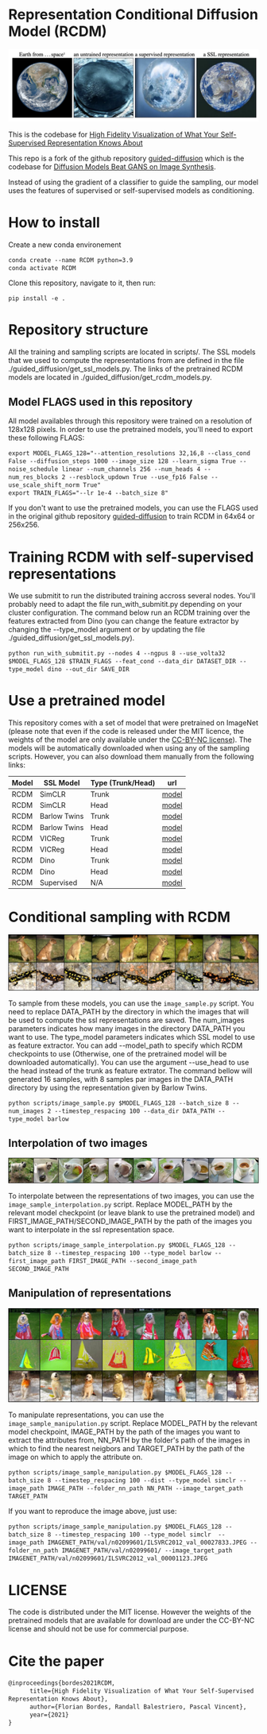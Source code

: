 # Representation Conditional Diffusion Model (RCDM)

![RCDM's samples of earth](images/RCDM_front.png?raw=true "samples earth")

This is the codebase for [High Fidelity Visualization of What Your Self-Supervised Representation Knows About](https://arxiv.org/abs/2112.09164)

This repo is a fork of the github repository [guided-diffusion](https://github.com/openai/guided-diffusion) which is the codebase for [Diffusion Models Beat GANS on Image Synthesis](http://arxiv.org/abs/2105.05233).

Instead of using the gradient of a classifier to guide the sampling, our model uses the features of supervised or self-supervised models as conditioning.

# How to install

Create a new conda environement
```
conda create --name RCDM python=3.9
conda activate RCDM
```
Clone this repository, navigate to it, then run:
```
pip install -e .
```

# Repository structure
All the training and sampling scripts are located in scripts/. The SSL models that we used to compute the representations from are defined in the file ./guided_diffusion/get_ssl_models.py. The links of the pretrained RCDM models are located in ./guided_diffusion/get_rcdm_models.py.

## Model FLAGS used in this repository
All model availables through this repository were trained on a resolution of 128x128 pixels. In order to use the pretrained models, you'll need to export these following FLAGS:
```
export MODEL_FLAGS_128="--attention_resolutions 32,16,8 --class_cond False --diffusion_steps 1000 --image_size 128 --learn_sigma True --noise_schedule linear --num_channels 256 --num_heads 4 --num_res_blocks 2 --resblock_updown True --use_fp16 False --use_scale_shift_norm True"
export TRAIN_FLAGS="--lr 1e-4 --batch_size 8"
```

If you don't want to use the pretrained models, you can use the FLAGS used in the original github repository [guided-diffusion](https://github.com/openai/guided-diffusion) to train RCDM in 64x64 or 256x256.

# Training RCDM with self-supervised representations
We use submitit to run the distributed training accross several nodes. You'll probably need to adapt the file run_with_submitit.py depending on your cluster configuration. The command below run an RCDM training over the features extracted from Dino (you can change the feature extractor by changing the --type_model argument or by updating the file ./guided_diffusion/get_ssl_models.py).
```
python run_with_submitit.py --nodes 4 --ngpus 8 --use_volta32 $MODEL_FLAGS_128 $TRAIN_FLAGS --feat_cond --data_dir DATASET_DIR --type_model dino --out_dir SAVE_DIR
```

# Use a pretrained model
This repository comes with a set of model that were pretrained on ImageNet (please note that even if the code is released under the MIT licence, the weights of the model are only available under the [CC-BY-NC license](https://dl.fbaipublicfiles.com/rcdm/LICENSE)).  The models will be automatically downloaded when using any of the sampling scripts. However, you can also download them manually from the following links:

| Model | SSL Model | Type (Trunk/Head) | url |
|-------------------|-------------------|-------------------|---------------------|
| RCDM | SimCLR | Trunk | [model](https://dl.fbaipublicfiles.com/rcdm/rcdm_ema_simclr_trunk.pt) | 
| RCDM | SimCLR | Head | [model](https://dl.fbaipublicfiles.com/rcdm/rcdm_ema_simclr_head.pt) | 
| RCDM | Barlow Twins | Trunk | [model](https://dl.fbaipublicfiles.com/rcdm/rcdm_ema_barlow_trunk.pt) | 
| RCDM | Barlow Twins | Head | [model](https://dl.fbaipublicfiles.com/rcdm/rcdm_ema_barlow_head.pt) | 
| RCDM | VICReg | Trunk | [model](https://dl.fbaipublicfiles.com/rcdm/rcdm_ema_vicreg_trunk.pt) | 
| RCDM | VICReg | Head | [model](https://dl.fbaipublicfiles.com/rcdm/rcdm_ema_vicreg_head.pt) | 
| RCDM | Dino | Trunk | [model](https://dl.fbaipublicfiles.com/rcdm/rcdm_ema_dino_trunk.pt) | 
| RCDM | Dino | Head | [model](https://dl.fbaipublicfiles.com/rcdm/rcdm_ema_dino_head.pt) | 
| RCDM | Supervised | N/A | [model](https://dl.fbaipublicfiles.com/rcdm/rcdm_ema_supervised.pt) | 

# Conditional sampling with RCDM
![RCDM's sampling with different SSL representations](images/samples.jpeg?raw=true "sampling")

To sample from these models, you can use the `image_sample.py` script. You need to replace DATA_PATH by the directory in which the images that will be used to compute the ssl representations are saved. The num_images parameters indicates how many images in the directory DATA_PATH you want to use. The type_model parameters indicates which SSL model to use as feature extractor. You can add --model_path to specify which RCDM checkpoints to use (Otherwise, one of the pretrained model will be downloaded automatically). You can use the argument --use_head to use the head instead of the trunk as feature extrator. The command bellow will generated 16 samples, with 8 samples par images in the DATA_PATH directory by using the representation given by Barlow Twins.

```
python scripts/image_sample.py $MODEL_FLAGS_128 --batch_size 8 --num_images 2 --timestep_respacing 100 --data_dir DATA_PATH --type_model barlow
```

## Interpolation of two images
![RCDM's sampling with interpolation](images/interpolation.jpeg?raw=true "interpolation")

To interpolate between the representations of two images, you can use the `image_sample_interpolation.py` script.
Replace MODEL_PATH by the relevant model checkpoint (or leave blank to use the pretrained model) and FIRST_IMAGE_PATH/SECOND_IMAGE_PATH by the path of the images you want to interpolate in the ssl representation space.

```
python scripts/image_sample_interpolation.py $MODEL_FLAGS_128 --batch_size 8 --timestep_respacing 100 --type_model barlow --first_image_path FIRST_IMAGE_PATH --second_image_path SECOND_IMAGE_PATH
```

## Manipulation of representations
![RCDM's manipulation of representations](images/manipulation.jpeg?raw=true "Dog's clothes")

To manipulate representations, you can use the `image_sample_manipulation.py` script.
Replace MODEL_PATH by the relevant model checkpoint, IMAGE_PATH by the path of the images you want to extract the attributes from, NN_PATH by the folder's path of the images in which to find the nearest neigbors and TARGET_PATH by the path of the image on which to apply the attribute on.

```
python scripts/image_sample_manipulation.py $MODEL_FLAGS_128 --batch_size 8 --timestep_respacing 100 --dist --type_model simclr --image_path IMAGE_PATH --folder_nn_path NN_PATH --image_target_path TARGET_PATH
```

If you want to reproduce the image above, just use:
```
python scripts/image_sample_manipulation.py $MODEL_FLAGS_128 --batch_size 8 --timestep_respacing 100 --type_model simclr  --image_path IMAGENET_PATH/val/n02099601/ILSVRC2012_val_00027833.JPEG --folder_nn_path IMAGENET_PATH/val/n02099601/ --image_target_path IMAGENET_PATH/val/n02099601/ILSVRC2012_val_00001123.JPEG
```

# LICENSE
The code is distributed under the MIT license. However the weights of the pretrained models that are available for download are under the CC-BY-NC license and should not be use for commercial purpose.

# Cite the paper
```
@inproceedings{bordes2021RCDM,
      title={High Fidelity Visualization of What Your Self-Supervised Representation Knows About}, 
      author={Florian Bordes, Randall Balestriero, Pascal Vincent},
      year={2021}
}
